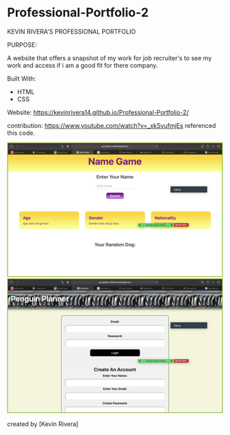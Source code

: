 # Professional-Portfolio-2

KEVIN RIVERA'S PROFESSIONAL PORTFOLIO 

PURPOSE:

A website that offers a snapshot of my work for job recruiter's to see my work and access if i am a good fit for there company. 

Built With:

- HTML
- CSS

Website: 
https://kevinrivera14.github.io/Professional-Portfolio-2/ 

contribution:
https://www.youtube.com/watch?v=_xkSvufmjEs referenced this code. 


 <img src="./images /Name Game.png" alt="Name game Screen Shot" class="portfolio__img">
<img src="./images /Penguin Planner.png" alt="Penguin Planner Screen Shot" class="portfolio__img">

created by [Kevin Rivera] 